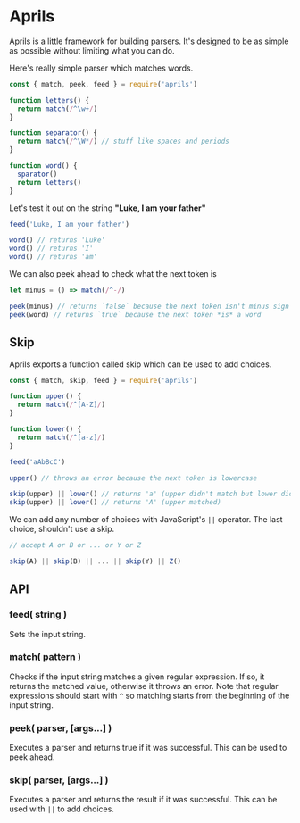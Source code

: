 # Aprils

Aprils is a little framework for building parsers. It's designed to be as simple as possible without limiting what you can do.

Here's really simple parser which matches words.

```js
const { match, peek, feed } = require('aprils')

function letters() {
  return match(/^\w+/)
}

function separator() {
  return match(/^\W*/) // stuff like spaces and periods
}

function word() {
  sparator()
  return letters()
}
```

Let's test it out on the string **"Luke, I am your father"**


```js
feed('Luke, I am your father')

word() // returns 'Luke'
word() // returns 'I'
word() // returns 'am'
```

We can also peek ahead to check what the next token is

```js
let minus = () => match(/^-/)

peek(minus) // returns `false` because the next token isn't minus sign
peek(word) // returns `true` because the next token *is* a word
```

##  Skip

Aprils exports a function called skip which can be used to add choices.


```js
const { match, skip, feed } = require('aprils')

function upper() {
  return match(/^[A-Z]/)
}

function lower() {
  return match(/^[a-z]/)
}
```

```js
feed('aAbBcC')

upper() // throws an error because the next token is lowercase

skip(upper) || lower() // returns 'a' (upper didn't match but lower did)
skip(upper) || lower() // returns 'A' (upper matched)
```

We can add any number of choices with JavaScript's `||` operator. The last choice, shouldn't use a skip.

```js
// accept A or B or ... or Y or Z

skip(A) || skip(B) || ... || skip(Y) || Z()  
```


## API

### feed( string )

Sets the input string.

### match( pattern )

Checks if the input string matches a given regular expression. If so, it returns the matched value, otherwise it throws an error. Note that regular expressions should start with `^` so matching starts from the beginning of the input string.

### peek( parser, [args...] )

Executes a parser and returns true if it was successful. This can be used to peek ahead.

### skip( parser, [args...] )

Executes a parser and returns the result if it was successful. This can be used with `||` to add choices.

